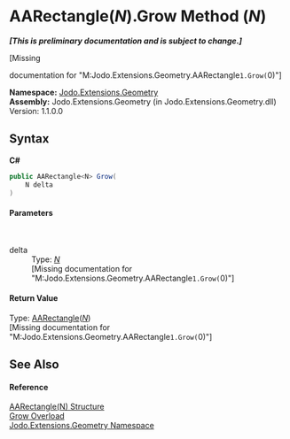 # AARectangle(*N*).Grow Method (*N*)
 _**\[This is preliminary documentation and is subject to change.\]**_

\[Missing <summary> documentation for "M:Jodo.Extensions.Geometry.AARectangle`1.Grow(`0)"\]

**Namespace:**&nbsp;<a href="N_Jodo_Extensions_Geometry">Jodo.Extensions.Geometry</a><br />**Assembly:**&nbsp;Jodo.Extensions.Geometry (in Jodo.Extensions.Geometry.dll) Version: 1.1.0.0

## Syntax

**C#**<br />
``` C#
public AARectangle<N> Grow(
	N delta
)
```


#### Parameters
&nbsp;<dl><dt>delta</dt><dd>Type: <a href="T_Jodo_Extensions_Geometry_AARectangle_1">*N*</a><br />\[Missing <param name="delta"/> documentation for "M:Jodo.Extensions.Geometry.AARectangle`1.Grow(`0)"\]</dd></dl>

#### Return Value
Type: <a href="T_Jodo_Extensions_Geometry_AARectangle_1">AARectangle</a>(<a href="T_Jodo_Extensions_Geometry_AARectangle_1">*N*</a>)<br />\[Missing <returns> documentation for "M:Jodo.Extensions.Geometry.AARectangle`1.Grow(`0)"\]

## See Also


#### Reference
<a href="T_Jodo_Extensions_Geometry_AARectangle_1">AARectangle(N) Structure</a><br /><a href="Overload_Jodo_Extensions_Geometry_AARectangle_1_Grow">Grow Overload</a><br /><a href="N_Jodo_Extensions_Geometry">Jodo.Extensions.Geometry Namespace</a><br />